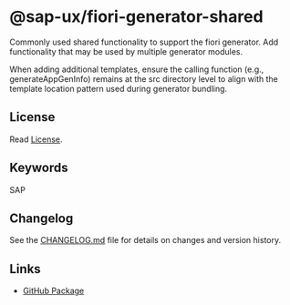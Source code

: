 # @sap-ux/fiori-generator-shared

Commonly used shared functionality to support the fiori generator.
Add functionality that may be used by multiple generator modules.

When adding additional templates, ensure the calling function (e.g., generateAppGenInfo) remains at the src directory level to align with the template location pattern used during generator bundling.

## License

Read [License](./LICENSE).

## Keywords
SAP

## Changelog

See the [CHANGELOG.md](https://github.com/SAP/open-ux-tools/blob/main/packages/fiori-generator-shared/CHANGELOG.md) file for details on changes and version history.
## Links

- [GitHub Package](https://github.com/SAP/open-ux-tools/tree/main/packages/fiori-generator-shared)